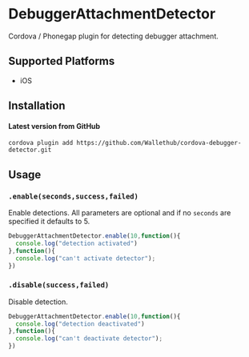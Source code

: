 DebuggerAttachmentDetector
===========================

Cordova / Phonegap plugin for detecting debugger attachment.

## Supported Platforms

- iOS

## Installation

#### Latest version from GitHub

```
cordova plugin add https://github.com/Wallethub/cordova-debugger-detector.git
```

## Usage

### ``.enable(seconds,success,failed)``

Enable detections. All parameters are optional and if no ``seconds`` are specified it defaults to 5.

```javascript
DebuggerAttachmentDetector.enable(10,function(){
  console.log("detection activated")
},function(){
  console.log("can't activate detector");
})
```

### ``.disable(success,failed)``

Disable detection.

```javascript
DebuggerAttachmentDetector.enable(10,function(){
  console.log("detection deactivated")
},function(){
  console.log("can't deactivate detector");
})
```
